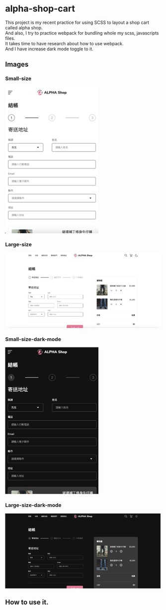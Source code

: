 # alpha-shop-cart
This project is my recent practice for using SCSS to layout a shop cart called alpha shop.</br>
And also, I try to practice webpack for bundling whole my scss, javascripts files.</br>
It takes time to have research about how to use webpack.</br>
And I have increase dark mode toggle to it.</br>

## Images
### Small-size
<img src="./src/images/view-sample/small-size.png" width="300px">

### Large-size
<img src="./src/images/view-sample/large-size.png" width="500px">

### Small-size-dark-mode
<img src="./src/images/view-sample/small-size-dark-mode.png" width="300px">

### Large-size-dark-mode
<img src="./src/images/view-sample/large-size-dark-mode.png" width="500px">

## How to use it.